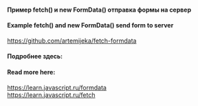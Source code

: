 #### Пример fetch() и new FormData() отправка формы на сервер   
#### Example fetch() and new FormData() send form to server    
https://github.com/artemijeka/fetch-formdata    

#### Подробнее здесь:  
#### Read more here:   
https://learn.javascript.ru/formdata  
https://learn.javascript.ru/fetch  
